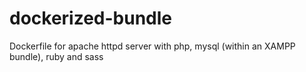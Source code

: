 # dockerized-bundle
Dockerfile for apache httpd server with php, mysql (within an XAMPP bundle), ruby and sass
